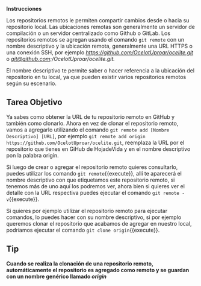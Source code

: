 **Instrucciones**

Los repositorios remotos le permiten compartir cambios desde o hacia su repositorio local. Las ubicaciones remotas son generalmente un servidor de compilación o un servidor centralizado como Github o GitLab. Los repositorios remotos se agregan usando el comando `git remote` con un nombre descriptivo y la ubicación remota, generalmente una URL HTTPS o una conexión SSH, por ejemplo *https://github.com/OcelotUproar/ocelite.git* o *git@github.com:/OcelotUproar/ocelite.git.*

El nombre descriptivo te permite saber o hacer referencia a la ubicación del repositorio en tu local, ya que pueden existir varios repositorios remotos según su escenario.

## Tarea Objetivo

Ya sabes como obtener la URL de tu repositorio remoto en GitHub y también como clonarlo.
Ahora en vez de clonar el repositorio remoto, vamos a agregarlo utilizando el comando `git remote add [Nombre Descriptivo] [URL]`, por ejemplo  `git remote add origin https://github.com/OcelotUproar/ocelite.git`, reemplaza la URL por el repositorio que tienes en GiHub de HojadeVida y en el nombre descriptivo pon la palabra origin.

Si luego de crear o agregar el repositorio remoto quieres consultarlo, puedes utilizar los comando `git remote`{{execute}}, allí te aparecerá el nombre descriptivo con que etiquetamos este repositorio remoto, si tenemos más de uno aquí los podremos ver, ahora bien si quieres ver el detalle con la URL respectiva puedes ejecutar el comando `git remote -v`{{execute}}.

Si quieres por ejemplo utilizar el repositorio remoto para ejecutar comandos, lo puedes hacer con su nombre descriptivo, si por ejemplo queremos clonar el repositorio que acabamos de agregar en nuestro local, podríamos ejecutar el comando `git clone origin`{{execute}}.

## Tip

**Cuando se realiza la clonación de una repositorio remoto, automáticamente el repositorio es agregado como remoto y se guardan con un nombre genérico llamado *origin***

